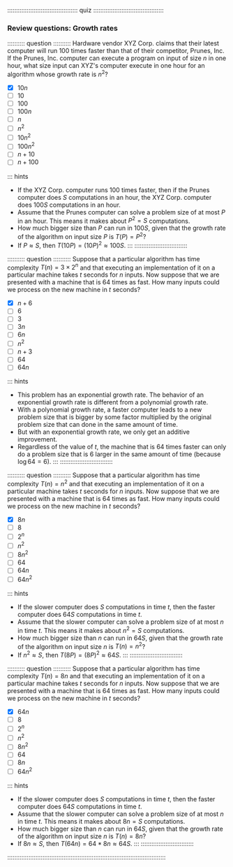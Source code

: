 
:::::::::::::::::::::::::::::::::::::::: quiz ::::::::::::::::::::::::::::::::::::::::
### Review questions: Growth rates

:::::::::: question ::::::::::
Hardware vendor XYZ Corp. claims that their
latest computer will run 100 times faster than that of their
competitor, Prunes, Inc. If the Prunes, Inc. computer can
execute a program on input of size $n$ in one hour,
what size input can XYZ's computer execute in one hour for an
algorithm whose growth rate is $n^2$?

- [x] $10n$
- [ ] $10$
- [ ] $100$
- [ ] $100n$
- [ ] $n$
- [ ] $n^2$
- [ ] $10n^2$
- [ ] $100n^2$
- [ ] $n+10$
- [ ] $n+100$

::: hints
- If the XYZ Corp. computer runs 100 times faster, then if
the Prunes computer does $S$ computations in an
hour, the XYZ Corp. computer does $100S$
computations in an hour.
- Assume that the Prunes computer can solve a problem size of
at most $P$ in an hour. This means it makes about
$P^2 = S$ computations.
- How much bigger size than $P$ can run in
$100S$, given that the growth rate of the
algorithm on input size $P$ is
$T(P) = P^2$?
- If $P \approx S$, then
$T(10P) = (10P)^2 \approx 100S$.
:::
::::::::::::::::::::::::::::::



:::::::::: question ::::::::::
Suppose that a particular algorithm has
time complexity $T(n) = 3 \times 2^n$ and that executing
an implementation of it on a particular machine
takes $t$ seconds for $n$ inputs. Now
suppose that we are presented with a machine that is 64 times as
fast. How many inputs could we process on the new machine
in $t$ seconds?

- [x] $n+6$
- [ ] $6$
- [ ] $3$
- [ ] $3n$
- [ ] $6n$
- [ ] $n^2$
- [ ] $n+3$
- [ ] $64$
- [ ] $64n$

::: hints
- This problem has an exponential growth rate. The behavior
of an exponential growth rate is different from a polynomial growth rate.
- With a polynomial growth rate, a faster computer leads to a
new problem size that is bigger by some factor multiplied by
the original problem size that can done in the same amount of time.
- But with an exponential growth rate, we only get an additive improvement.
- Regardless of the value of $t$, the machine that
is 64 times faster can only do a problem size that is 6
larger in the same amount of time (because $\log 64 = 6$).
:::
::::::::::::::::::::::::::::::



:::::::::: question ::::::::::
Suppose that a particular algorithm has
time complexity $T(n) = n^2$ and that executing an
implementation of it on a particular machine
takes $t$ seconds for $n$ inputs. Now
suppose that we are presented with a machine that is 64 times as
fast. How many inputs could we process on the new machine
in $t$ seconds? </p>

- [x] $8n$
- [ ] $8$
- [ ] $2^n$
- [ ] $n^2$
- [ ] $8n^2$
- [ ] $64$
- [ ] $64n$
- [ ] $64n^2$

::: hints
- If the slower computer does $S$ computations in
time $t$, then the faster computer does
$64S$ computations in time $t$.
- Assume that the slower computer can solve a problem size of
at most $n$ in time $t$.
This means it makes about
$n^2 = S$ computations.
- How much bigger size than $n$ can run in
$64S$, given that the growth rate of the
algorithm on input size $n$ is
$T(n) = n^2$?
- If $n^2 \approx S$, then
$T(8P) = (8P)^2 \approx 64S$.
:::
::::::::::::::::::::::::::::::



:::::::::: question ::::::::::
Suppose that a particular algorithm has
time complexity $T(n) = 8n$ and that executing an
implementation of it on a particular machine
takes $t$ seconds for $n$ inputs. Now
suppose that we are presented with a machine that is 64 times as
fast. How many inputs could we process on the new machine
in $t$ seconds?

- [x] $64n$
- [ ] $8$
- [ ] $2^n$
- [ ] $n^2$
- [ ] $8n^2$
- [ ] $64$
- [ ] $8n$
- [ ] $64n^2$

::: hints
- If the slower computer does $S$ computations in
time $t$, then the faster computer does
$64S$ computations in time $t$.
- Assume that the slower computer can solve a problem size of
at most $n$ in time $t$.
This means it makes about
$8n = S$ computations.
- How much bigger size than $n$ can run in
$64S$, given that the growth rate of the
algorithm on input size $n$ is
$T(n) = 8n$?
- If $8n \approx S$, then
$T(64n) = 64*8n \approx 64S$.
:::
::::::::::::::::::::::::::::::

::::::::::::::::::::::::::::::::::::::::::::::::::::::::::::::::::::::::::::::::::::::::::

